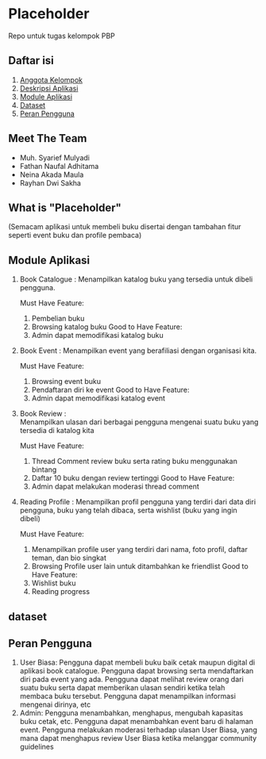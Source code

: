 # Placeholder
Repo untuk tugas kelompok PBP

## Daftar isi
1. [Anggota Kelompok](#meet-the-team)
2. [Deskripsi Aplikasi](#what-is-placeholder)
3. [Module Aplikasi](#module-aplikasi)
4. [Dataset](#dataset)
5. [Peran Pengguna](#peran-pengguna)

## Meet The Team 
- Muh. Syarief Mulyadi
- Fathan  Naufal Adhitama
- Neina Akada Maula
- Rayhan Dwi Sakha

## What is "Placeholder"
(Semacam aplikasi untuk membeli buku disertai dengan tambahan fitur seperti event buku dan profile pembaca)

## Module Aplikasi
1. Book Catalogue :
   Menampilkan katalog buku yang tersedia untuk dibeli pengguna.

   Must Have Feature:
      1. Pembelian buku
      2. Browsing katalog buku
   Good to Have Feature:
      1. Admin dapat memodifikasi katalog buku
   
2. Book Event :
   Menampilkan event yang berafiliasi dengan organisasi kita.

   Must Have Feature:
      1. Browsing event buku
      2. Pendaftaran diri ke event
   Good to Have Feature: 
      1. Admin dapat memodifikasi katalog event
   
3. Book Review :   
   Menampilkan ulasan dari berbagai pengguna mengenai suatu buku yang tersedia di katalog kita

   Must Have Feature:
      1. Thread Comment review buku serta rating buku menggunakan bintang
      2. Daftar 10 buku dengan review tertinggi
   Good to Have Feature: 
      1. Admin dapat melakukan moderasi thread comment
   
4. Reading Profile :
   Menampilkan profil pengguna yang terdiri dari data diri pengguna, buku yang telah dibaca, serta wishlist (buku yang ingin dibeli)

   Must Have Feature:
      1. Menampilkan profile user yang terdiri dari nama, foto profil, daftar teman, dan bio singkat
      2. Browsing Profile user lain untuk ditambahkan ke friendlist
   Good to Have Feature: 
      1. Wishlist buku
      2. Reading progress
   
## dataset


## Peran Pengguna 

1. User Biasa:
     Pengguna dapat membeli buku baik cetak maupun digital di aplikasi book catalogue. Pengguna dapat browsing serta mendaftarkan diri pada event yang ada. Pengguna dapat melihat review orang dari suatu buku serta dapat memberikan ulasan sendiri ketika telah membaca buku tersebut. Pengguna dapat menampilkan informasi mengenai dirinya, etc
2. Admin:
       Pengguna menambahkan, menghapus, mengubah kapasitas buku cetak, etc. Pengguna dapat menambahkan event baru di halaman event. Pengguna melakukan moderasi terhadap ulasan User Biasa, yang mana dapat menghapus review User Biasa ketika melanggar community guidelines
